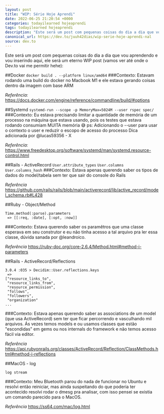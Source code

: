 ```yaml
---
layout: post
title: "WIP: Série Hoje Aprendi"
date: 2022-06-25 21:20:54 +0000
categories: todayilearned hojeaprendi
tags: todayilearned hojeaprendi
description: "Este será um post com pequenas coisas do dia a dia que vou aprendendo e vou inserindo aqui, ele será..."
canonical_url: https://dev.to/juuh42dias/wip-serie-hoje-aprendi-nal
source: dev.to
---
```


Este será um post com pequenas coisas do dia a dia que vou aprendendo e vou inserindo aqui, ele será um eterno WIP post (vamos ver até onde o Dev.to vai me permitir hehe):

##Docker
`docker build . --platform linux/amd64`
###Contexto: 
Estavam rodando uma build do docker no Macbook M1 e ele estava gerando coisas dentro da imagem com base ARM

_Referência:_ https://docs.docker.com/engine/reference/commandline/build/#options

##Systemd
`systemd-run --scope -p MemoryMax=5024M --user rspec spec/`
###Contexto:
Eu estava precisando limitar a quantidade de memória de um processo na máquina que estava usando, pois os testes que estava rodando consumiam MUITA memória :sweat_smile: 
ps: Adicionando o --user para usar o contexto o user e reduzir o escopo de acesso do processo
Dica adicionada por @lucas59356 - X

_Referência:_ https://www.freedesktop.org/software/systemd/man/systemd.resource-control.html

##Rails - ActiveRecord
`User.attribute_types`
`User.columns`
`User.columns_hash`
###Contexto:
Estava apenas querendo saber os tipos de dados do model/tabela sem ter que sair do console do Rails

_Referência_
https://github.com/rails/rails/blob/main/activerecord/lib/active_record/model_schema.rb#L428

##Ruby - Object/Method
```
Time.method(:parse).parameters
 => [[:req, :date], [:opt, :now]]
```
###Contexto:
Estava querendo saber os paramêtros que uma classe esperava em seu construtor e eu não tinha acesso a tal arquivo pra ler  essa classe, dúvida sanada por @leandroico. 
 
_Referência_ 
https://ruby-doc.org/core-2.6.4/Method.html#method-i-parameters

##Rails - ActiveRecord/Reflections
```
3.0.4 :035 > Decidim::User.reflections.keys
 =>
["resource_links_to",
 "resource_links_from",
 "resource_permission",
 "follows",
 "followers",
 "organization"
...
```

###Contexto:
Estava apenas querendo saber as associations de um model (que usa ActiveRecord) sem ter que ficar percorrendo e vasculhando mil arquivos.
Ás vezes temos models e ou usamos classes que estão "escondidas" em gems ou nos internals do framework e não temos acesso fácil via editor.

_Referência_
https://api.rubyonrails.org/classes/ActiveRecord/Reflection/ClassMethods.html#method-i-reflections


##MacOS - log
```shell
log stream
```

###Contexto:
Meu Bluetooth parou do nada de funcionar no Ubuntu e resolvi então reiniciar, mas ainda suspeitando do que poderia ter acontecido resolvi rodar o dmesg pra analisar, com isso pensei se existia um comando parecido para o MacOS.

_Referência_
https://ss64.com/mac/log.html
